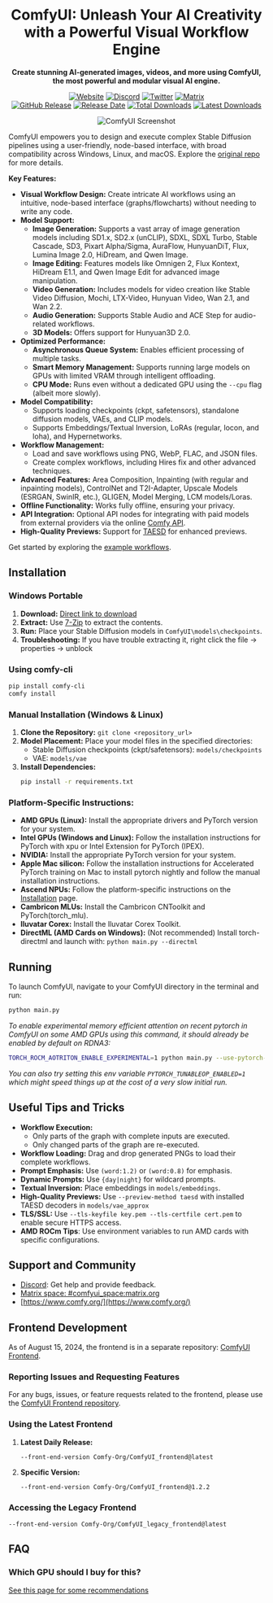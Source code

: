 <div align="center">

# ComfyUI: Unleash Your AI Creativity with a Powerful Visual Workflow Engine

**Create stunning AI-generated images, videos, and more using ComfyUI, the most powerful and modular visual AI engine.**

[![Website][website-shield]][website-url]
[![Discord][discord-shield]][discord-url]
[![Twitter][twitter-shield]][twitter-url]
[![Matrix][matrix-shield]][matrix-url]
<br>
[![GitHub Release][github-release-shield]][github-release-link]
[![Release Date][github-release-date-shield]][github-release-link]
[![Total Downloads][github-downloads-shield]][github-downloads-link]
[![Latest Downloads][github-downloads-latest-shield]][github-downloads-link]

[matrix-shield]: https://img.shields.io/badge/Matrix-000000?style=flat&logo=matrix&logoColor=white
[matrix-url]: https://app.element.io/#/room/%23comfyui_space%3Amatrix.org
[website-shield]: https://img.shields.io/badge/ComfyOrg-4285F4?style=flat
[website-url]: https://www.comfy.org/
<!-- Workaround to display total user from https://github.com/badges/shields/issues/4500#issuecomment-2060079995 -->
[discord-shield]: https://img.shields.io/badge/dynamic/json?url=https%3A%2F%2Fdiscord.com%2Fapi%2Finvites%2Fcomfyorg%3Fwith_counts%3Dtrue&query=%24.approximate_member_count&logo=discord&logoColor=white&label=Discord&color=green&suffix=%20total
[discord-url]: https://www.comfy.org/discord
[twitter-shield]: https://img.shields.io/twitter/follow/ComfyUI
[twitter-url]: https://x.com/ComfyUI

[github-release-shield]: https://img.shields.io/github/v/release/comfyanonymous/ComfyUI?style=flat&sort=semver
[github-release-link]: https://github.com/comfyanonymous/ComfyUI/releases
[github-release-date-shield]: https://img.shields.io/github/release-date/comfyanonymous/ComfyUI?style=flat
[github-downloads-shield]: https://img.shields.io/github/downloads/comfyanonymous/ComfyUI/total?style=flat
[github-downloads-latest-shield]: https://img.shields.io/github/downloads/comfyanonymous/ComfyUI/latest/total?style=flat&label=downloads%40latest
[github-downloads-link]: https://github.com/comfyanonymous/ComfyUI/releases

![ComfyUI Screenshot](https://github.com/user-attachments/assets/7ccaf2c1-9b72-41ae-9a89-5688c94b7abe)
</div>

ComfyUI empowers you to design and execute complex Stable Diffusion pipelines using a user-friendly, node-based interface, with broad compatibility across Windows, Linux, and macOS. Explore the [original repo](https://github.com/comfyanonymous/ComfyUI) for more details.

**Key Features:**

*   **Visual Workflow Design:**  Create intricate AI workflows using an intuitive, node-based interface (graphs/flowcharts) without needing to write any code.
*   **Model Support:**
    *   **Image Generation:** Supports a vast array of image generation models including SD1.x, SD2.x (unCLIP), SDXL, SDXL Turbo, Stable Cascade, SD3, Pixart Alpha/Sigma, AuraFlow, HunyuanDiT, Flux, Lumina Image 2.0, HiDream, and Qwen Image.
    *   **Image Editing:** Features models like Omnigen 2, Flux Kontext, HiDream E1.1, and Qwen Image Edit for advanced image manipulation.
    *   **Video Generation:** Includes models for video creation like Stable Video Diffusion, Mochi, LTX-Video, Hunyuan Video, Wan 2.1, and Wan 2.2.
    *   **Audio Generation:** Supports Stable Audio and ACE Step for audio-related workflows.
    *   **3D Models:** Offers support for Hunyuan3D 2.0.
*   **Optimized Performance:**
    *   **Asynchronous Queue System:** Enables efficient processing of multiple tasks.
    *   **Smart Memory Management:** Supports running large models on GPUs with limited VRAM through intelligent offloading.
    *   **CPU Mode:** Runs even without a dedicated GPU using the `--cpu` flag (albeit more slowly).
*   **Model Compatibility:**
    *   Supports loading checkpoints (ckpt, safetensors), standalone diffusion models, VAEs, and CLIP models.
    *   Supports Embeddings/Textual Inversion, LoRAs (regular, locon, and loha), and Hypernetworks.
*   **Workflow Management:**
    *   Load and save workflows using PNG, WebP, FLAC, and JSON files.
    *   Create complex workflows, including Hires fix and other advanced techniques.
*   **Advanced Features:** Area Composition, Inpainting (with regular and inpainting models), ControlNet and T2I-Adapter, Upscale Models (ESRGAN, SwinIR, etc.), GLIGEN, Model Merging, LCM models/Loras.
*   **Offline Functionality:** Works fully offline, ensuring your privacy.
*   **API Integration:** Optional API nodes for integrating with paid models from external providers via the online [Comfy API](https://docs.comfy.org/tutorials/api-nodes/overview).
*   **High-Quality Previews:** Support for [TAESD](https://github.com/madebyollin/taesd) for enhanced previews.

Get started by exploring the [example workflows](https://comfyanonymous.github.io/ComfyUI_examples/).

## Installation

### Windows Portable

1.  **Download:** [Direct link to download](https://github.com/comfyanonymous/ComfyUI/releases/latest/download/ComfyUI_windows_portable_nvidia.7z)
2.  **Extract:** Use [7-Zip](https://7-zip.org) to extract the contents.
3.  **Run:** Place your Stable Diffusion models in `ComfyUI\models\checkpoints`.
4.  **Troubleshooting:** If you have trouble extracting it, right click the file -> properties -> unblock

### Using comfy-cli
```bash
pip install comfy-cli
comfy install
```

### Manual Installation (Windows & Linux)

1.  **Clone the Repository:** `git clone <repository_url>`
2.  **Model Placement:** Place your model files in the specified directories:
    *   Stable Diffusion checkpoints (ckpt/safetensors): `models/checkpoints`
    *   VAE: `models/vae`
3.  **Install Dependencies:**
    ```bash
    pip install -r requirements.txt
    ```

### Platform-Specific Instructions:

*   **AMD GPUs (Linux):** Install the appropriate drivers and PyTorch version for your system.
*   **Intel GPUs (Windows and Linux):** Follow the installation instructions for PyTorch with xpu or Intel Extension for PyTorch (IPEX).
*   **NVIDIA:** Install the appropriate PyTorch version for your system.
*   **Apple Mac silicon:** Follow the installation instructions for Accelerated PyTorch training on Mac to install pytorch nightly and follow the manual installation instructions.
*   **Ascend NPUs:**  Follow the platform-specific instructions on the [Installation](https://ascend.github.io/docs/sources/pytorch/install.html#pytorch) page.
*   **Cambricon MLUs:** Install the Cambricon CNToolkit and PyTorch(torch_mlu).
*   **Iluvatar Corex:** Install the Iluvatar Corex Toolkit.
*   **DirectML (AMD Cards on Windows):** (Not recommended) Install torch-directml and launch with: `python main.py --directml`

## Running

To launch ComfyUI, navigate to your ComfyUI directory in the terminal and run:

```bash
python main.py
```
*To enable experimental memory efficient attention on recent pytorch in ComfyUI on some AMD GPUs using this command, it should already be enabled by default on RDNA3:*
```bash
TORCH_ROCM_AOTRITON_ENABLE_EXPERIMENTAL=1 python main.py --use-pytorch-cross-attention
```
*You can also try setting this env variable `PYTORCH_TUNABLEOP_ENABLED=1` which might speed things up at the cost of a very slow initial run.*

## Useful Tips and Tricks

*   **Workflow Execution:**
    *   Only parts of the graph with complete inputs are executed.
    *   Only changed parts of the graph are re-executed.
*   **Workflow Loading:**  Drag and drop generated PNGs to load their complete workflows.
*   **Prompt Emphasis:** Use `(word:1.2)` or `(word:0.8)` for emphasis.
*   **Dynamic Prompts:** Use `{day|night}` for wildcard prompts.
*   **Textual Inversion:** Place embeddings in `models/embeddings`.
*   **High-Quality Previews:** Use `--preview-method taesd` with installed TAESD decoders in `models/vae_approx`
*   **TLS/SSL:** Use `--tls-keyfile key.pem --tls-certfile cert.pem` to enable secure HTTPS access.
*   **AMD ROCm Tips**: Use environment variables to run AMD cards with specific configurations.

## Support and Community

*   [Discord](https://comfy.org/discord): Get help and provide feedback.
*   [Matrix space: #comfyui_space:matrix.org](https://app.element.io/#/room/%23comfyui_space%3Amatrix.org)
*   [https://www.comfy.org/](https://www.comfy.org/)

## Frontend Development

As of August 15, 2024, the frontend is in a separate repository: [ComfyUI Frontend](https://github.com/Comfy-Org/ComfyUI_frontend).

### Reporting Issues and Requesting Features

For any bugs, issues, or feature requests related to the frontend, please use the [ComfyUI Frontend repository](https://github.com/Comfy-Org/ComfyUI_frontend).

### Using the Latest Frontend

1.  **Latest Daily Release:**
    ```
    --front-end-version Comfy-Org/ComfyUI_frontend@latest
    ```

2.  **Specific Version:**
    ```
    --front-end-version Comfy-Org/ComfyUI_frontend@1.2.2
    ```

### Accessing the Legacy Frontend
```
--front-end-version Comfy-Org/ComfyUI_legacy_frontend@latest
```

## FAQ

### Which GPU should I buy for this?

[See this page for some recommendations](https://github.com/comfyanonymous/ComfyUI/wiki/Which-GPU-should-I-buy-for-ComfyUI)